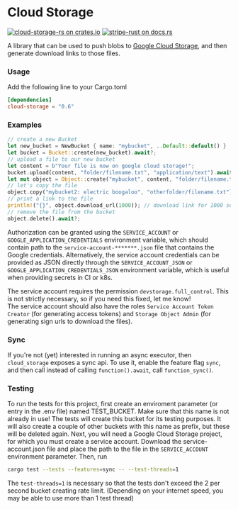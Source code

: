 # Cloud Storage

[![cloud-storage-rs on crates.io](https://img.shields.io/crates/v/cloud-storage.svg)](https://crates.io/crates/cloud-storage)
[![stripe-rust on docs.rs](https://docs.rs/cloud-storage/badge.svg)](https://docs.rs/cloud-storage)

A library that can be used to push blobs to [Google Cloud Storage](https://cloud.google.com/storage/), and then generate download links to those files.
### Usage
Add the following line to your Cargo.toml
```toml
[dependencies]
cloud-storage = "0.6"
```
### Examples
```rust
// create a new Bucket
let new_bucket = NewBucket { name: "mybucket", ..Default::default() }
let bucket = Bucket::create(new_bucket).await?;
// upload a file to our new bucket
let content = b"Your file is now on google cloud storage!";
bucket.upload(content, "folder/filename.txt", "application/text").await?;
let mut object = Object::create("mybucket", content, "folder/filename.txt", "application/text").await?;
// let's copy the file
object.copy("mybucket2: electric boogaloo", "otherfolder/filename.txt").await?;
// print a link to the file
println!("{}", object.download_url(1000)); // download link for 1000 seconds
// remove the file from the bucket
object.delete().await?;
```

Authorization can be granted using the `SERVICE_ACCOUNT` or `GOOGLE_APPLICATION_CREDENTIALS` environment variable, which should contain path to the `service-account-*******.json` file that contains the Google credentials. Alternatively, the service account credentials can be provided as JSON directly through the `SERVICE_ACCOUNT_JSON` or `GOOGLE_APPLICATION_CREDENTIALS_JSON` environment variable, which is useful when providing secrets in CI or k8s.

The service account requires the permission `devstorage.full_control`. This is not strictly necessary, so if you need this fixed, let me know!  
The service account should also have the roles `Service Account Token Creator` (for generating access tokens) and `Storage Object Admin` (for generating sign urls to download the files).

### Sync
If you're not (yet) interested in running an async executor, then `cloud_storage` exposes a sync api. To use it, enable the feature flag `sync`, and then call instead of calling `function().await`, call `function_sync()`.

### Testing
To run the tests for this project, first create an enviroment parameter (or entry in the .env file) named TEST_BUCKET. Make sure that this name is not already in use! The tests will create this bucket for its testing purposes. It will also create a couple of other buckets with this name as prefix, but these will be deleted again. Next, you will need a Google Cloud Storage project, for which you must create a service account. Download the service-account.json file and place the path to the file in the `SERVICE_ACCOUNT` environment parameter. Then, run
```bash
cargo test --tests --features=sync -- --test-threads=1
```
The `test-threads=1` is necessary so that the tests don't exceed the 2 per second bucket creating rate limit. (Depending on your internet speed, you may be able to use more than 1 test thread)
